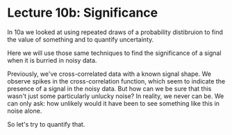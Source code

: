 # Lecture 10b: Significance

In 10a we looked at using repeated draws of a probability distibruion to find the value of something and to quantify uncertainty. 

Here we will use those same techniques to find the significance of a signal when it is burried in noisy data.

Previously, we've cross-correlated data with a known signal shape. We observe spikes in the cross-correlation function, which seem to indicate the presence of a signal in the noisy data. But how can we be sure that this wasn't just some particularly unlucky noise? In reality, we never can be. We can only ask: how unlikely would it have been to see something like this in noise alone.

So let's try to quantify that.

```{tableofcontents}
```

